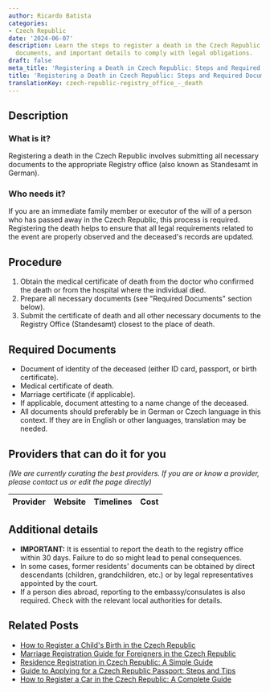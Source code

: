 ```yaml
---
author: Ricardo Batista
categories:
- Czech Republic
date: '2024-06-07'
description: Learn the steps to register a death in the Czech Republic, necessary
  documents, and important details to comply with legal obligations.
draft: false
meta_title: 'Registering a Death in Czech Republic: Steps and Required Documents'
title: 'Registering a Death in Czech Republic: Steps and Required Documents'
translationKey: czech-republic-registry_office_-_death
---
```


## Description
### What is it?
Registering a death in the Czech Republic involves submitting all necessary documents to the appropriate Registry office (also known as Standesamt in German).

### Who needs it?
If you are an immediate family member or executor of the will of a person who has passed away in the Czech Republic, this process is required. Registering the death helps to ensure that all legal requirements related to the event are properly observed and the deceased's records are updated.

## Procedure
1. Obtain the medical certificate of death from the doctor who confirmed the death or from the hospital where the individual died.
2. Prepare all necessary documents (see "Required Documents" section below).
3. Submit the certificate of death and all other necessary documents to the Registry Office (Standesamt) closest to the place of death.

## Required Documents
- Document of identity of the deceased (either ID card, passport, or birth certificate).
- Medical certificate of death.
- Marriage certificate (if applicable).
- If applicable, document attesting to a name change of the deceased.
- All documents should preferably be in German or Czech language in this context. If they are in English or other languages, translation may be needed.

## Providers that can do it for you

_(We are currently curating the best providers. If you are or know a provider, please contact us or edit the page directly)_

| Provider        |     Website     |     Timelines    |       Cost      |
| :-------------: | :-------------: |  :-------------: | :-------------: |

## Additional details
- **IMPORTANT:** It is essential to report the death to the registry office within 30 days. Failure to do so might lead to penal consequences.
- In some cases, former residents' documents can be obtained by direct descendants (children, grandchildren, etc.) or by legal representatives appointed by the court.
- If a person dies abroad, reporting to the embassy/consulates is also required. Check with the relevant local authorities for details.
## Related Posts

- [How to Register a Child's Birth in the Czech Republic](https://tramitit.com/guides/czech-republic/registry_office_-_birth_of_a_child/)
- [Marriage Registration Guide for Foreigners in the Czech Republic](https://tramitit.com/guides/czech-republic/registry_office_-_marriage/)
- [Residence Registration in Czech Republic: A Simple Guide](https://tramitit.com/guides/czech-republic/residence_registration_for_foreigners/)
- [Guide to Applying for a Czech Republic Passport: Steps and Tips](https://tramitit.com/guides/czech-republic/application_for_issuing_a_passport/)
- [How to Register a Car in the Czech Republic: A Complete Guide](https://tramitit.com/guides/czech-republic/car_registration/)